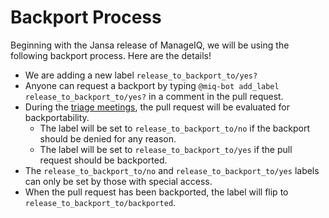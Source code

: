# Backport Process

Beginning with the Jansa release of ManageIQ, we will be using the following backport process.  Here are the details!

* We are adding a new label `release_to_backport_to/yes?` 
* Anyone can request a backport by typing `@miq-bot add_label release_to_backport_to/yes?` in a comment in the pull request.
* During the [triage meetings](triage_process.md), the pull request will be evaluated for backportability.  
  * The label will be set to `release_to_backport_to/no` if the backport should be denied for any reason.
  * The label will be set to `release_to_backport_to/yes` if the pull request should be backported.
* The `release_to_backport_to/no` and `release_to_backport_to/yes` labels can only be set by those with special access.
* When the pull request has been backported, the label will flip to `release_to_backport_to/backported`.